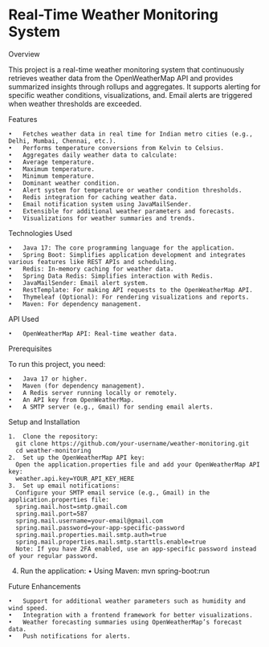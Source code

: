# Real-Time Weather Monitoring System

Overview

This project is a real-time weather monitoring system that continuously retrieves weather data from the OpenWeatherMap API and provides summarized insights through rollups and aggregates. It supports alerting for specific weather conditions, visualizations, and. Email alerts are triggered when weather thresholds are exceeded.

Features

	•	Fetches weather data in real time for Indian metro cities (e.g., Delhi, Mumbai, Chennai, etc.).
	•	Performs temperature conversions from Kelvin to Celsius.
	•	Aggregates daily weather data to calculate:
	•	Average temperature.
	•	Maximum temperature.
	•	Minimum temperature.
	•	Dominant weather condition.
	•	Alert system for temperature or weather condition thresholds.
	•	Redis integration for caching weather data.
	•	Email notification system using JavaMailSender.
	•	Extensible for additional weather parameters and forecasts.
	•	Visualizations for weather summaries and trends.

Technologies Used

	•	Java 17: The core programming language for the application.
	•	Spring Boot: Simplifies application development and integrates various features like REST APIs and scheduling.
	•	Redis: In-memory caching for weather data.
	•	Spring Data Redis: Simplifies interaction with Redis.
	•	JavaMailSender: Email alert system.
	•	RestTemplate: For making API requests to the OpenWeatherMap API.
	•	Thymeleaf (Optional): For rendering visualizations and reports.
	•	Maven: For dependency management.

API Used

	•	OpenWeatherMap API: Real-time weather data.

Prerequisites

To run this project, you need:

	•	Java 17 or higher.
	•	Maven (for dependency management).
	•	A Redis server running locally or remotely.
	•	An API key from OpenWeatherMap.
	•	A SMTP server (e.g., Gmail) for sending email alerts.

Setup and Installation

	1.	Clone the repository:
      git clone https://github.com/your-username/weather-monitoring.git
      cd weather-monitoring
	2.	Set up the OpenWeatherMap API key:
      Open the application.properties file and add your OpenWeatherMap API key:
      weather.api.key=YOUR_API_KEY_HERE
	3.	Set up email notifications:
      Configure your SMTP email service (e.g., Gmail) in the application.properties file:
      spring.mail.host=smtp.gmail.com
      spring.mail.port=587
      spring.mail.username=your-email@gmail.com
      spring.mail.password=your-app-specific-password
      spring.mail.properties.mail.smtp.auth=true
      spring.mail.properties.mail.smtp.starttls.enable=true
      Note: If you have 2FA enabled, use an app-specific password instead of your regular password.
  4.  Run the application:
        •	Using Maven:
          mvn spring-boot:run

	  

Future Enhancements

	•	Support for additional weather parameters such as humidity and wind speed.
	•	Integration with a frontend framework for better visualizations.
	•	Weather forecasting summaries using OpenWeatherMap’s forecast data.
	•	Push notifications for alerts.

      
